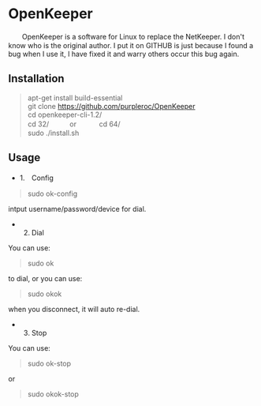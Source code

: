 # OpenKeeper
 　　OpenKeeper is a software for Linux to replace the NetKeeper. I don't know who is the original author. I put it on GITHUB is just because I found a bug when I use it, I have fixed it and warry others occur this bug again. 
## Installation
>apt-get install build-essential<br>
>git clone https://github.com/purpleroc/OpenKeeper<br>
>cd openkeeper-cli-1.2/<br> 
>cd 32/　　　or 　　　cd 64/<br>
>sudo ./install.sh

## Usage
* 1.　Config<br> 

>sudo ok-config<br>

intput username/password/device for dial.

* 2. Dial<br>

You can use:
>sudo ok

to dial, or you can use:
>sudo okok

when you disconnect, it will auto re-dial. 

* 3. Stop

You can use:
>sudo ok-stop

or
>sudo okok-stop

